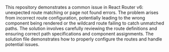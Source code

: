 This repository demonstrates a common issue in React Router v6: unexpected route matching or page not found errors. The problem arises from incorrect route configuration, potentially leading to the wrong component being rendered or the wildcard route failing to catch unmatched paths.  The solution involves carefully reviewing the route definitions and ensuring correct path specifications and component assignments.  The solution file demonstrates how to properly configure the routes and handle potential issues.